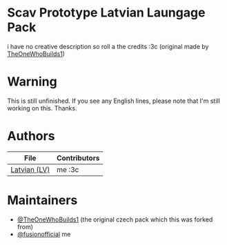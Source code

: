 # Scav Prototype Latvian Laungage Pack
i have no creative description so roll a the credits :3c (original made by [TheOneWhoBuilds1](https://github.com/TheOneWhoBuilds1))
# Warning
This is still unfinished. If you see any English lines, please note that I'm still working on this. Thanks.
# Authors
| File                       | Contributors                                                                                                        |
|----------------------------|---------------------------------------------------------------------------------------------------------------------|
| [Latvian (LV)](/LV.json)   | me :3c                                                                 |

# Maintainers
* [@TheOneWhoBuilds1](https://github.com/TheOneWhoBuilds1) (the original czech pack which this was forked from)
* [@fusionofficial](https://github.com/fusionofficial) me
